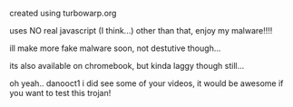 created using turbowarp.org

uses NO real javascript (I think...)
other than that, enjoy my malware!!!! 

ill make more fake malware soon, not destutive though...

its also available on chromebook, but kinda laggy though still...


oh yeah.. danooct1 i did see some of your videos, it would be awesome if you want to test this trojan!
